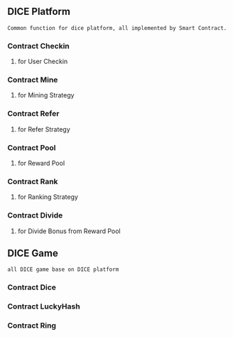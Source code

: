 ## DICE Platform
```
Common function for dice platform, all implemented by Smart Contract.
```
### Contract Checkin
1. for User Checkin
### Contract Mine
1. for Mining Strategy
### Contract Refer
1. for Refer Strategy
### Contract Pool
1. for Reward Pool
### Contract Rank
1. for Ranking Strategy
### Contract Divide
1. for Divide Bonus from Reward Pool

## DICE Game
```
all DICE game base on DICE platform
```
### Contract Dice
### Contract LuckyHash
### Contract Ring
